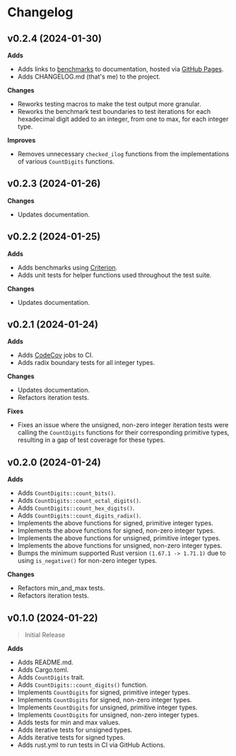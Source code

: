 # Changelog

## v0.2.4 (2024-01-30)

**Adds**

* Adds links to [benchmarks](https://nordzilla.github.io/count-digits/) to documentation, hosted via [GitHub Pages](https://pages.github.com/).
* Adds CHANGELOG.md (that's me) to the project.

**Changes**

* Reworks testing macros to make the test output more granular.
* Reworks the benchmark test boundaries to test iterations for each hexadecimal digit added to an integer, from one to max, for each integer type.

**Improves**

* Removes unnecessary `checked_ilog` functions from the implementations of various `CountDigits` functions.

## v0.2.3 (2024-01-26)

**Changes**

* Updates documentation.

## v0.2.2 (2024-01-25)

**Adds**

* Adds benchmarks using [Criterion](https://docs.rs/criterion/latest/criterion/).
* Adds unit tests for helper functions used throughout the test suite.

**Changes**

* Updates documentation.

## v0.2.1 (2024-01-24)

**Adds**

* Adds [CodeCov](https://about.codecov.io/) jobs to CI.
* Adds radix boundary tests for all integer types.

**Changes**

* Updates documentation.
* Refactors iteration tests.

**Fixes**

* Fixes an issue where the unsigned, non-zero integer iteration tests were calling the `CountDigits` functions for their corresponding primitive types, resulting in a gap of test coverage for these types.

## v0.2.0 (2024-01-24)

**Adds**

* Adds `CountDigits::count_bits()`.
* Adds `CountDigits::count_octal_digits()`.
* Adds `CountDigits::count_hex_digits()`.
* Adds `CountDigits::count_digits_radix()`.
* Implements the above functions for signed, primitive integer types.
* Implements the above functions for signed, non-zero integer types.
* Implements the above functions for unsigned, primitive integer types.
* Implements the above functions for unsigned, non-zero integer types.
* Bumps the minimum supported Rust version `(1.67.1 -> 1.71.1)` due to using `is_negative()` for non-zero integer types.

**Changes**

* Refactors min_and_max tests.
* Refactors iteration tests.

## v0.1.0 (2024-01-22)
> Initial Release

**Adds**

* Adds README.md.
* Adds Cargo.toml.
* Adds `CountDigits` trait.
* Adds `CountDigits::count_digits()` function.
* Implements `CountDigits` for signed, primitive integer types.
* Implements `CountDigits` for signed, non-zero integer types.
* Implements `CountDigits` for unsigned, primitive integer types.
* Implements `CountDigits` for unsigned, non-zero integer types.
* Adds tests for min and max values.
* Adds iterative tests for unsigned types.
* Adds iterative tests for signed types.
* Adds rust.yml to run tests in CI via GitHub Actions.
